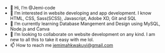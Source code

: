- 👋 Hi, I’m @Jemi-code
- 👀 I’m interested in website developing and app development. I know HTML, CSS, Sass(SCSS), Javascript, Adobe XD, Git and SQL
- 🌱 I’m currently learning Database Mangement and Design using MySQL, Node.js and Canva
- 💞️ I’m looking to collaborate on website development on any kind. I am new to all this to take it easy with me lol.
- 📫 How to reach me jemimahkwakuyi@gmail.com

<!---
Jemi-code/Jemi-code is a ✨ special ✨ repository because its `README.md` (this file) appears on your GitHub profile.
You can click the Preview link to take a look at your changes.
mmvm
--->
